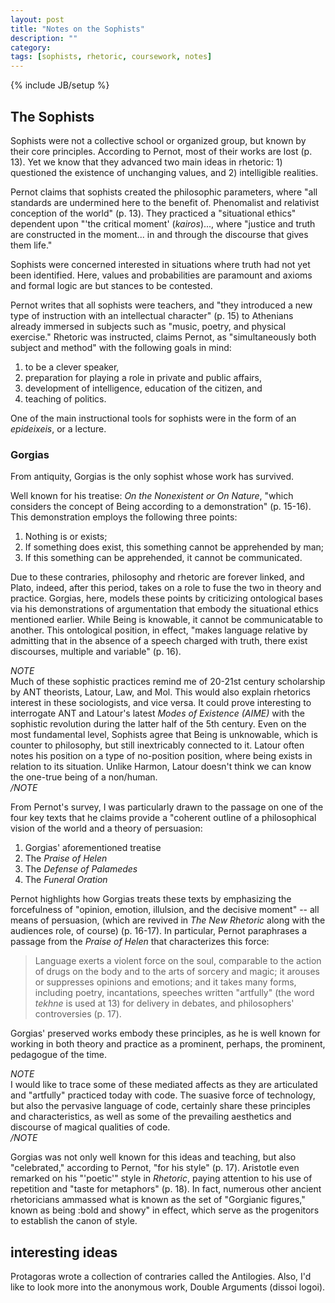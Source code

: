 ```yaml
---
layout: post
title: "Notes on the Sophists"
description: ""
category: 
tags: [sophists, rhetoric, coursework, notes]
---
```

{% include JB/setup %}

## The Sophists

Sophists were not a collective school or organized group, but known by their core principles. According to Pernot, most of their works are lost (p. 13). Yet we know that they advanced two main ideas in rhetoric: 1) questioned the existence of unchanging values, and 2) intelligible realities.

Pernot claims that sophists created the philosophic parameters, where "all standards are undermined here to the benefit of. Phenomalist and relativist conception of the world" (p. 13). They practiced a "situational ethics" dependent upon "'the critical moment' (*kairos*)..., where "justice and truth are constructed in the moment... in and through the discourse that gives them life."

Sophists were concerned interested in situations where truth had not yet been identified. Here, values and probabilities are paramount and axioms and formal logic are but stances to be contested.

Pernot writes that all sophists were teachers, and "they introduced a new type of instruction with an intellectual character" (p. 15) to Athenians already immersed in subjects such as "music, poetry, and physical exercise." Rhetoric was instructed, claims Pernot, as "simultaneously both subject and method" with the following goals in mind:

1. to be a clever speaker,
2. preparation for playing a role in private and public affairs,
3. development of intelligence, education of the citizen, and
4. teaching of politics.

One of the main instructional tools for sophists were in the form of an *epideixeis*, or a lecture.

### Gorgias

From antiquity, Gorgias is the only sophist whose work has survived.

Well known for his treatise: *On the Nonexistent or On Nature*, "which considers the concept of Being according to a demonstration" (p. 15-16). This demonstration employs the following three points:

1. Nothing is or exists;
2. If something does exist, this something cannot be apprehended by man;
3. If this something can be apprehended, it cannot be communicated.

Due to these contraries, philosophy and rhetoric are forever linked, and Plato, indeed, after this period, takes on a role to fuse the two in theory and practice. Gorgias, here, models these points by criticizing ontological bases via his demonstrations of argumentation that embody the situational ethics mentioned earlier. While Being is knowable, it cannot be communicatable to another. This ontological position, in effect, "makes language relative by admitting that in the absence of a speech charged with truth, there exist discourses, multiple and variable" (p. 16).

*NOTE* <br />
Much of these sophistic practices remind me of 20-21st century scholarship by ANT theorists, Latour, Law, and Mol. This would also explain rhetorics interest in these sociologists, and vice versa. It could prove interesting to interrogate ANT and Latour's latest *Modes of Existence (AIME)* with the sophistic revolution during the latter half of the 5th century. Even on the most fundamental level, Sophists agree that Being is unknowable, which is counter to philosophy, but still inextricably connected to it. Latour often notes his position on a type of no-position position, where being exists in relation to its situation. Unlike Harmon, Latour doesn't think we can know the one-true being of a non/human.<br />
*/NOTE*

From Pernot's survey, I was particularly drawn to the passage on one of the four key texts that he claims provide a "coherent outline of a philosophical vision of the world and a theory of persuasion:
1. Gorgias' aforementioned treatise
2. The *Praise of Helen*
3. The *Defense of Palamedes*
4. The *Funeral Oration*

Pernot highlights how Gorgias treats these texts by emphasizing the forcefulness of "opinion, emotion, illulsion, and the decisive moment" -- all means of persuasion, (which are revived in *The New Rhetoric* along with the audiences role, of course) (p. 16-17). In particular, Pernot paraphrases a passage from the *Praise of Helen* that characterizes this force:
> 
> Language exerts a violent force on the soul, comparable to the action of drugs on the body and to the arts of sorcery and magic; it arouses or suppresses opinions and emotions; and it takes many forms, including poetry, incantations, speeches written "artfully" (the word *tekhne* is used at 13) for delivery in debates, and philosophers' controversies (p. 17).
> 

Gorgias' preserved works embody these principles, as he is well known for working in both theory and practice as a prominent, perhaps, the prominent, pedagogue of the time.

*NOTE* <br />
I would like to trace some of these mediated affects as they are articulated and "artfully" practiced today with code. The suasive force of technology, but also the pervasive language of code, certainly share these principles and characteristics, as well as some of the prevailing aesthetics and discourse of magical qualities of code. <br />
*/NOTE*

Gorgias was not only well known for this ideas and teaching, but also "celebrated," according to Pernot, "for his style" (p. 17). Aristotle even remarked on his "'poetic'" style in *Rhetoric*, paying attention to his use of repetition and "taste for metaphors" (p. 18). In fact, numerous other ancient rhetoricians ammassed what is known as the set of "Gorgianic figures," known as being :bold and showy" in effect, which serve as the progenitors to establish the canon of style.

## interesting ideas

Protagoras wrote a collection of contraries called the Antilogies. 
Also, I'd like to look more into the anonymous work, Double Arguments (dissoi logoi).

